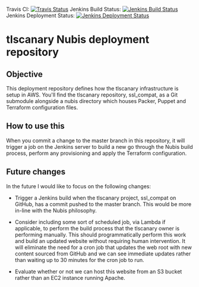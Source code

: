 Travis CI: [![Travis Status](https://travis-ci.org/mozilla-it/nubis-tlscanary-mozilla-org.svg?branch=master)](https://travis-ci.org/mozilla-it/nubis-tlscanary-mozilla-org)
Jenkins Build Status: [![Jenkins Build Status](https://ci.tlscanary.admin.us-west-2.tlscanary.nubis.allizom.org/job/tlscanary-build/)](https://ci.tlscanary.admin.us-west-2.tlscanary.nubis.allizom.org/buildStatus/icon?job=tlscanary-build?style=plastic)
Jenkins Deployment Status: [![Jenkins Deployment Status](https://ci.tlscanary.admin.us-west-2.tlscanary.nubis.allizom.org/job/tlscanary-deployment/)](https://ci.tlscanary.admin.us-west-2.tlscanary.nubis.allizom.org/buildStatus/icon?job=tlscanary-deployment?style=plastic)

# tlscanary Nubis deployment repository

## Objective

This deployment repository defines how the tlscanary infrastructure is setup in
AWS. You'll find the tlscanary repository, ssl_compat, as a Git submodule
alongside a nubis directory which houses Packer, Puppet and Terraform
configuration files.

## How to use this

When you commit a change to the master branch in this repository, it will
trigger a job on the Jenkins server to build a new go through the Nubis build
process, perform any provisioning and apply the Terraform configuration.

## Future changes

In the future I would like to focus on the following changes:

- Trigger a Jenkins build when the tlscanary project, ssl_compat on GitHub, has
  a commit pushed to the master branch. This would be more in-line with the
  Nubis philosophy.

- Consider including some sort of scheduled job, via Lambda if applicable, to
  perform the build process that the tlscanary owner is performing manually.
  This should programmatically perform this work and build an updated website
  without requiring human intervention. It will eliminate the need for a cron
  job that updates the web root with new content sourced from GitHub and we can
  see immediate updates rather than waiting up to 30 minutes for the cron job to
  run.

- Evaluate whether or not we can host this website from an S3 bucket rather than
  an EC2 instance running Apache.
